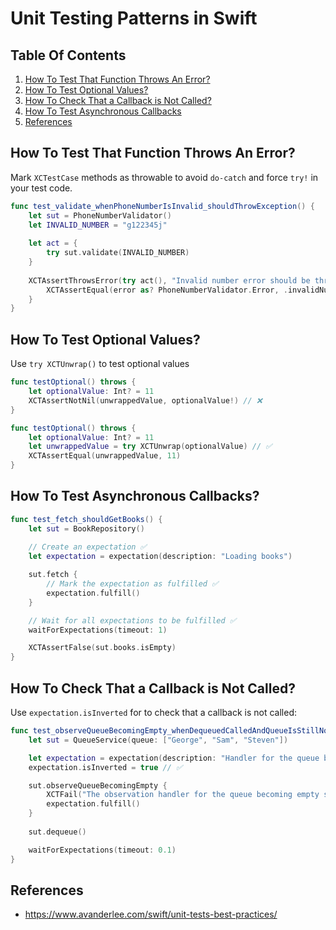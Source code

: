 # Unit Testing Patterns in Swift

## Table Of Contents
1. [How To Test That Function Throws An Error?](#throws)
1. [How To Test Optional Values?](#optional_values)
1. [How To Check That a Callback is Not Called?](#not_called)
1. [How To Test Asynchronous Callbacks](#asynchronous)
1. [References](#references)

## How To Test That Function Throws An Error? <a name="throws"></a>

Mark `XCTestCase` methods as throwable to avoid `do-catch` and force `try!` in your test code.

```swift
func test_validate_whenPhoneNumberIsInvalid_shouldThrowException() {
    let sut = PhoneNumberValidator()
    let INVALID_NUMBER = "g122345j"
    
    let act = {
        try sut.validate(INVALID_NUMBER)
    }
    
    XCTAssertThrowsError(try act(), "Invalid number error should be thrown") { error in // ✅
        XCTAssertEqual(error as? PhoneNumberValidator.Error, .invalidNumber)
    }
}
```

## How To Test Optional Values? <a name="optional_values"></a>

Use `try XCTUnwrap()` to test optional values

```swift
func testOptional() throws {
    let optionalValue: Int? = 11
    XCTAssertNotNil(unwrappedValue, optionalValue!) // ❌
}

func testOptional() throws {
    let optionalValue: Int? = 11
    let unwrappedValue = try XCTUnwrap(optionalValue) // ✅
    XCTAssertEqual(unwrappedValue, 11)
}
```

## How To Test Asynchronous Callbacks? <a name="asynchronous"></a>

```swift
func test_fetch_shouldGetBooks() {
    let sut = BookRepository()
    
    // Create an expectation ✅
    let expectation = expectation(description: "Loading books") 

    sut.fetch {
        // Mark the expectation as fulfilled ✅
        expectation.fulfill()
    }

    // Wait for all expectations to be fulfilled ✅
    waitForExpectations(timeout: 1)

    XCTAssertFalse(sut.books.isEmpty)
}
```

## How To Check That a Callback is Not Called? <a name="not_called"></a>

Use `expectation.isInverted` for to check that a callback is not called:

```swift
func test_observeQueueBecomingEmpty_whenDequeuedCalledAndQueueIsStillNotEmpty_shouldNotCallObservingHandler() {
    let sut = QueueService(queue: ["George", "Sam", "Steven"])

    let expectation = expectation(description: "Handler for the queue becoming empty")
    expectation.isInverted = true // ✅

    sut.observeQueueBecomingEmpty {
        XCTFail("The observation handler for the queue becoming empty should not be triggered")
        expectation.fulfill()
    }
    
    sut.dequeue()

    waitForExpectations(timeout: 0.1)
}
```

## References <a name="references"></a>
- https://www.avanderlee.com/swift/unit-tests-best-practices/

